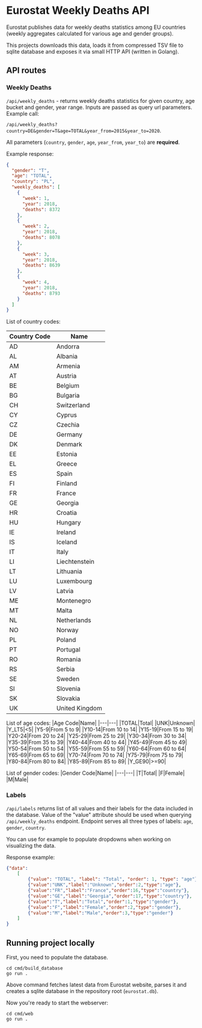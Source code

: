 # Eurostat Weekly Deaths API

Eurostat publishes data for weekly deaths statistics among EU countries (weekly aggregates calculated for various age and gender groups).

This projects downloads this data, loads it from compressed TSV file to sqlite database and exposes it via small HTTP API (written in Golang).

## API routes

### Weekly Deaths
`/api/weekly_deaths` - returns weekly deaths statistics for given country, age bucket and gender, year range. Inputs are passed as query url parameters. Example call:

`/api/weekly_deaths?country=DE&gender=T&age=TOTAL&year_from=2015&year_to=2020`.

All parameters (`country`, `gender`, `age`, `year_from`, `year_to`) are **required**.

Example response:
```json
{
  "gender": "T",
  "age": "TOTAL",
  "country": "PL",
  "weekly_deaths": [
    {
      "week": 1,
      "year": 2018,
      "deaths": 8372
    },
    {
      "week": 2,
      "year": 2018,
      "deaths": 8078
    },
    {
      "week": 3,
      "year": 2018,
      "deaths": 8639
    },
    {
      "week": 4,
      "year": 2018,
      "deaths": 8793
    }
  ]
}
```

List of country codes:

|Country Code|Name|
|---|---|
|AD|Andorra|
|AL|Albania|
|AM|Armenia|
|AT|Austria|
|BE|Belgium|
|BG|Bulgaria|
|CH|Switzerland|
|CY|Cyprus|
|CZ|Czechia|
|DE|Germany|
|DK|Denmark|
|EE|Estonia|
|EL|Greece|
|ES|Spain|
|FI|Finland|
|FR|France|
|GE|Georgia|
|HR|Croatia|
|HU|Hungary|
|IE|Ireland|
|IS|Iceland|
|IT|Italy|
|LI|Liechtenstein|
|LT|Lithuania|
|LU|Luxembourg|
|LV|Latvia|
|ME|Montenegro|
|MT|Malta|
|NL|Netherlands|
|NO|Norway|
|PL|Poland|
|PT|Portugal|
|RO|Romania|
|RS|Serbia|
|SE|Sweden|
|SI|Slovenia|
|SK|Slovakia|
|UK|United Kingdom|

List of age codes:
|Age Code|Name|
|---|---|
|TOTAL|Total|
|UNK|Unknown|
|Y_LT5|<5|
|Y5-9|From 5 to 9|
|Y10-14|From 10 to 14|
|Y15-19|From 15 to 19|
|Y20-24|From 20 to 24|
|Y25-29|From 25 to 29|
|Y30-34|From 30 to 34|
|Y35-39|From 35 to 39|
|Y40-44|From 40 to 44|
|Y45-49|From 45 to 49|
|Y50-54|From 50 to 54|
|Y55-59|From 55 to 59|
|Y60-64|From 60 to 64|
|Y65-69|From 65 to 69|
|Y70-74|From 70 to 74|
|Y75-79|From 75 to 79|
|Y80-84|From 80 to 84|
|Y85-89|From 85 to 89|
|Y_GE90|>=90|

List of gender codes:
|Gender Code|Name|
|---|---|
|T|Total|
|F|Female|
|M|Male|


### Labels

`/api/labels` returns list of all values and their labels for the data included in the database. Value of the "value" attribute should be used when querying `/api/weekly_deaths` endpoint. Endpoint serves all three types of labels: `age`, `gender`, `country`. 

You can use for example to populate dropdowns when working on visualizing the data.


Response example:
```json
{"data": 
    [
        {"value": "TOTAL", "label": "Total", "order": 1, "type": "age"},
        {"value":"UNK","label":"Unknown","order":2,"type":"age"},
        {"value":"FR","label":"France","order":16,"type":"country"},
        {"value":"GE","label":"Georgia","order":17,"type":"country"},
        {"value":"T","label":"Total","order":1,"type":"gender"},
        {"value":"F","label":"Female","order":2,"type":"gender"},
        {"value":"M","label":"Male","order":3,"type":"gender"}
    ]
}
```

## Running project locally

First, you need to populate the database. 

```
cd cmd/build_database
go run .
```

Above command fetches latest data from Eurostat website, parses it and creates a sqlite database in the repository root (`eurostat.db`).

Now you're ready to start the webserver:

```
cd cmd/web
go run .
```
